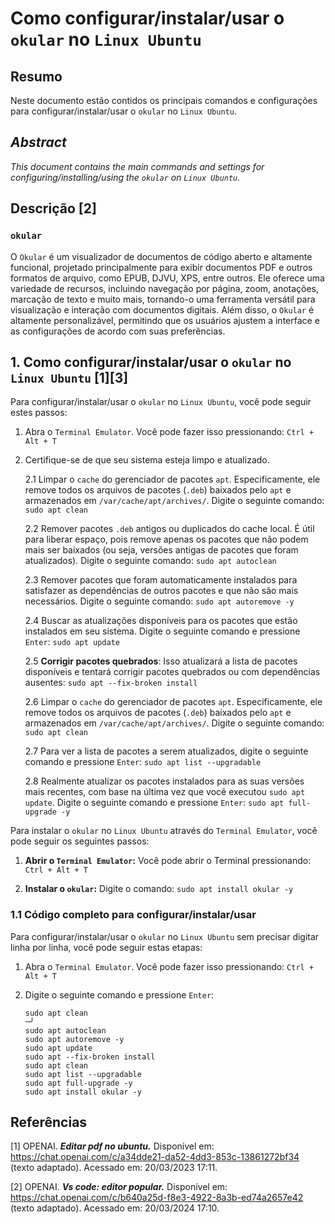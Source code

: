 # Como configurar/instalar/usar o `okular` no `Linux Ubuntu`

## Resumo

Neste documento estão contidos os principais comandos e configurações para configurar/instalar/usar o `okular` no `Linux Ubuntu`.

## _Abstract_

_This document contains the main commands and settings for configuring/installing/using the `okular` on `Linux Ubuntu`._

## Descrição [2]

### `okular`

O `Okular` é um visualizador de documentos de código aberto e altamente funcional, projetado principalmente para exibir documentos PDF e outros formatos de arquivo, como EPUB, DJVU, XPS, entre outros. Ele oferece uma variedade de recursos, incluindo navegação por página, zoom, anotações, marcação de texto e muito mais, tornando-o uma ferramenta versátil para visualização e interação com documentos digitais. Além disso, o `Okular` é altamente personalizável, permitindo que os usuários ajustem a interface e as configurações de acordo com suas preferências.


## 1. Como configurar/instalar/usar o `okular` no `Linux Ubuntu` [1][3]

Para configurar/instalar/usar o `okular` no `Linux Ubuntu`, você pode seguir estes passos:

1. Abra o `Terminal Emulator`. Você pode fazer isso pressionando: `Ctrl + Alt + T`

2. Certifique-se de que seu sistema esteja limpo e atualizado.

    2.1 Limpar o `cache` do gerenciador de pacotes `apt`. Especificamente, ele remove todos os arquivos de pacotes (`.deb`) baixados pelo `apt` e armazenados em `/var/cache/apt/archives/`. Digite o seguinte comando: `sudo apt clean` 
    
    2.2 Remover pacotes `.deb` antigos ou duplicados do cache local. É útil para liberar espaço, pois remove apenas os pacotes que não podem mais ser baixados (ou seja, versões antigas de pacotes que foram atualizados). Digite o seguinte comando: `sudo apt autoclean`

    2.3 Remover pacotes que foram automaticamente instalados para satisfazer as dependências de outros pacotes e que não são mais necessários. Digite o seguinte comando: `sudo apt autoremove -y`

    2.4 Buscar as atualizações disponíveis para os pacotes que estão instalados em seu sistema. Digite o seguinte comando e pressione `Enter`: `sudo apt update`

    2.5 **Corrigir pacotes quebrados**: Isso atualizará a lista de pacotes disponíveis e tentará corrigir pacotes quebrados ou com dependências ausentes: `sudo apt --fix-broken install`

    2.6 Limpar o `cache` do gerenciador de pacotes `apt`. Especificamente, ele remove todos os arquivos de pacotes (`.deb`) baixados pelo `apt` e armazenados em `/var/cache/apt/archives/`. Digite o seguinte comando: `sudo apt clean` 
    
    2.7 Para ver a lista de pacotes a serem atualizados, digite o seguinte comando e pressione `Enter`:  `sudo apt list --upgradable`

    2.8 Realmente atualizar os pacotes instalados para as suas versões mais recentes, com base na última vez que você executou `sudo apt update`. Digite o seguinte comando e pressione `Enter`: `sudo apt full-upgrade -y`
    

Para instalar o `okular` no `Linux Ubuntu` através do `Terminal Emulator`, você pode seguir os seguintes passos:

1. **Abrir o `Terminal Emulator`:** Você pode abrir o Terminal pressionando: `Ctrl + Alt + T`

2. **Instalar o `okular`:** Digite o comando: `sudo apt install okular -y`

### 1.1 Código completo para configurar/instalar/usar

Para configurar/instalar/usar o `okular` no `Linux Ubuntu` sem precisar digitar linha por linha, você pode seguir estas etapas:

1. Abra o `Terminal Emulator`. Você pode fazer isso pressionando: `Ctrl + Alt + T`

2. Digite o seguinte comando e pressione `Enter`:

    ```
    sudo apt clean                                                            ─╯
    sudo apt autoclean
    sudo apt autoremove -y
    sudo apt update
    sudo apt --fix-broken install
    sudo apt clean
    sudo apt list --upgradable
    sudo apt full-upgrade -y
    sudo apt install okular -y
    ```


## Referências

[1] OPENAI. ***Editar pdf no ubuntu.*** Disponível em: <https://chat.openai.com/c/a34dde21-da52-4dd3-853c-13861272bf34> (texto adaptado). Acessado em: 20/03/2023 17:11.

[2] OPENAI. ***Vs code: editor popular.*** Disponível em: <https://chat.openai.com/c/b640a25d-f8e3-4922-8a3b-ed74a2657e42> (texto adaptado). Acessado em: 20/03/2024 17:10.

